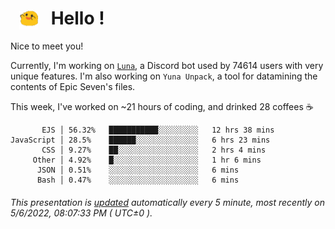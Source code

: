 <h1>   <img src="./spoink.gif" style="vertical-align:middle;" width="30px">   Hello ! </h1>

Nice to meet you!

Currently, I'm working on <a href='https://github.com/Asgarrrr/Luna'>`Luna`</a>, a Discord bot used by 74614 users with very unique features. I'm also working on `Yuna Unpack`, a tool for datamining the contents of Epic Seven's files.

This week, I've worked on ~21 hours of coding, and drinked 28 coffees ☕

```
       EJS │ 56.32%   ███████████░░░░░░░░░   12 hrs 38 mins
JavaScript │ 28.5%    ██████░░░░░░░░░░░░░░   6 hrs 23 mins
       CSS │ 9.27%    ██░░░░░░░░░░░░░░░░░░   2 hrs 4 mins
     Other │ 4.92%    █░░░░░░░░░░░░░░░░░░░   1 hr 6 mins
      JSON │ 0.51%    ░░░░░░░░░░░░░░░░░░░░   6 mins
      Bash │ 0.47%    ░░░░░░░░░░░░░░░░░░░░   6 mins
```

###### This presentation is [updated](https://github.com/Asgarrrr) automatically every 5 minute, most recently on 5/6/2022, 08:07:33 PM ( UTC±0 ).